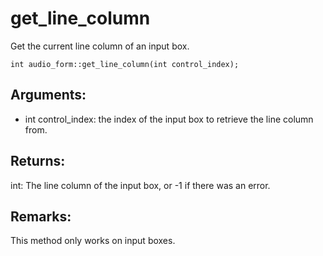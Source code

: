 # get_line_column
Get the current line column of an input box. 

`int audio_form::get_line_column(int control_index);`

## Arguments:
* int control_index: the index of the input box to retrieve the line column from.

## Returns:
int: The line column of the input box, or -1 if there was an error.

## Remarks:
This method only works on input boxes.
